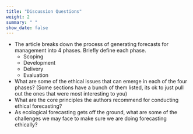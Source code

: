 ```yaml
---
title: "Discussion Questions"
weight: 2
summary: " "
show_date: false
---
```


* The article breaks down the process of generating forecasts for management into 4 phases. Briefly define each phase.
   * Scoping
   * Development
   * Delivery
   * Evaluation
* What are some of the ethical issues that can emerge in each of the four phases? (Some sections have a bunch of them listed, its ok to just pull out the ones that were most interesting to you)
* What are the core principles the authors recommend for conducting ethical forecasting?
* As ecological forecasting gets off the ground, what are some of the challenges we may face to make sure we are doing forecasting ethically?

